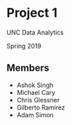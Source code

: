 # Project 1

UNC Data Analytics

Spring 2019

## Members

 * Ashok Singh
 * Michael Cary
 * Chris Glessner
 * Gilberto Ramirez
 * Adam Simon
